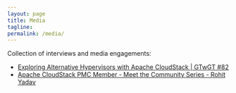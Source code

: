 ```yaml
---
layout: page
title: Media
tagline:
permalink: /media/
---
```


Collection of interviews and media engagements:

- [Exploring Alternative Hypervisors with Apache CloudStack | GTwGT #82](https://www.youtube.com/watch?v=WR2wKmgonDY)
- [Apache CloudStack PMC Member - Meet the Community Series - Rohit Yadav](https://www.youtube.com/watch?v=VNYls4_zFks)
